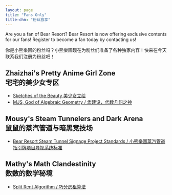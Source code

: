 ```yaml
---
layout: page
title: "Fans Only"
title-chn: "粉丝独享"
---
```


Are you a fan of Bear Resort? Bear Resort is now offering exclusive contents for our fans! Register to become a fan today by contacting us!

你是小熊樂園的粉丝吗？小熊樂園现在为粉丝们准备了各种独家内容！快来在今天联系我们注册为粉丝吧！

## Zhaizhai's Pretty Anime Girl Zone <br> 宅宅的美少女专区

- [<span class="eng">Sketches of the Beauty</span> <span class="chn">美少女立绘</span>](sketches-beauty.html)
- [MJS, God of Algebraic Geometry / 孟建设，代数几何之神](mjs-god-of-ag.html)

## Mousy's Steam Tunnelers and Dark Arena <br> 鼠鼠的蒸汽管道与暗黑竞技场

- [Bear Resort Steam Tunnel Signage Project Standards / 小熊樂園蒸汽管道指引牌项目导视系统标准](/tunnels/ins-labels.html)

## Mathy's Math Clandestinity <br> 数数的数学秘境

- [Split Rent Algorithm / 巧分房租算法](/fans_only/split-rent-algo.html)
